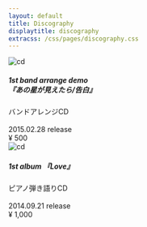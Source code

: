 ```yaml
---
layout: default
title: Discography
displaytitle: discography
extracss: /css/pages/discography.css 
---
```

<article class="disco">
	<section>
		<img src="{{ page.url | ptr }}/image/disco/cd-1st-band-demo.jpg" alt="cd" class="jacket">
	</section>
	<section>
		<h5>1st band arrange demo<br />『あの星が見えたら/告白』</h5>
		バンドアレンジCD<br /><br />
		2015.02.28 release <br />
		&yen; 500
	</section>
</article>

<article class="disco">
	<section>
		<img src="{{ page.url | ptr }}/image/disco/cd-1st-album-love.jpg" alt="cd" class="jacket">
	</section>
	<section>
		<h5>1st album 『Love』</h5>
		ピアノ弾き語りCD<br /><br />
		2014.09.21 release<br>
		&yen; 1,000
	</section>
</article>